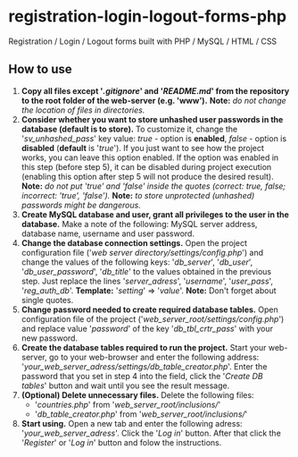 # registration-login-logout-forms-php
Registration / Login / Logout forms built with PHP / MySQL / HTML / CSS

## How to use
1. **Copy all files except '_.gitignore_' and '_README.md_' from the repository to the root folder of the web-server (e.g. 'www').** **Note:** _do not change the location of files in directories._
2. **Consider whether you want to store unhashed user passwords in the database (default is to store).** To customize it, change the '_sv_unhashed_pass_' key value: _true_ - option is **enabled**, _false_ - option is **disabled** (**default** is '_true_'). If you just want to see how the project works, you can leave this option enabled. If the option was enabled in this step (before step 5), it can be disabled during project execution (enabling this option after step 5 will not produce the desired result). **Note:** _do not put 'true' and 'false' inside the quotes (correct: true, false; incorrect: 'true', 'false')._ 
**Note:** _to store unprotected (unhashed) passwords might be dangerous._
3. **Create MySQL database and user, grant all privileges to the user in the database.** Make a note of the following: MySQL server address, database name, username and user password.
4. **Change the database connection settings.** Open the project configuration file ('_web server directory/settings/config.php_') and change the values of the following keys: '_db_server_', '_db_user_', '_db_user_password_', '_db_title_' to the values obtained in the previous step. Just replace the lines '_server_adress_', '_username_', '_user_pass_', '_reg_auth_db_'. **Template:** '_setting_' => '_value_'. **Note:** Don't forget about single quotes.
5. **Change password needed to create required database tables.** Open configuration file of the project ('_web_server_root/settings/config.php_') and replace value '_password_' of the key '_db_tbl_crtr_pass_' with your new password.
6. **Create the database tables required to run the project.** Start your web-server, go to your web-browser and enter the following address: '_your_web_server_adress/settings/db_table_creator.php_'. Enter the password that you set in step 4 into the field, click the '_Create DB tables_' button and wait until you see the result message.
7. **(Optional) Delete unnecessary files.** Delete the following files:
    - '_countries.php_' from '_web_server_root/inclusions/_'
    - '_db_table_creator.php_' from '_web_server_root/inclusions/_'
8. **Start using.** Open a new tab and enter the following adress: '_your_web_server_adress_'. Click the '_Log in_' button. After that click the '_Register_' or '_Log in_' button and folow the instructions.